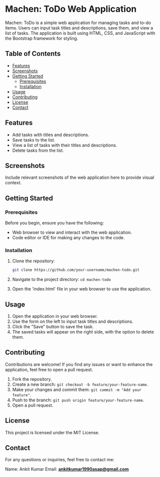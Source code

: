 # Machen: ToDo Web Application

Machen: ToDo is a simple web application for managing tasks and to-do items. Users can input task titles and descriptions, save them, and view a list of tasks. The application is built using HTML, CSS, and JavaScript with the Bootstrap framework for styling.

## Table of Contents

- [Features](#features)
- [Screenshots](#screenshots)
- [Getting Started](#getting-started)
  - [Prerequisites](#prerequisites)
  - [Installation](#installation)
- [Usage](#usage)
- [Contributing](#contributing)
- [License](#license)
- [Contact](#contact)

## Features

- Add tasks with titles and descriptions.
- Save tasks to the list.
- View a list of tasks with their titles and descriptions.
- Delete tasks from the list.

## Screenshots

Include relevant screenshots of the web application here to provide visual context.

## Getting Started

### Prerequisites

Before you begin, ensure you have the following:

- Web browser to view and interact with the web application.
- Code editor or IDE for making any changes to the code.

### Installation

1. Clone the repository:

   ```bash
   git clone https://github.com/your-username/machen-todo.git
2. Navigate to the project directory:
   ```cd machen-todo```
3. Open the 'index.html' file in your web browser to use the application.

## Usage

1. Open the application in your web browser.
2. Use the form on the left to input task titles and descriptions.
3. Click the "Save" button to save the task.
4. The saved tasks will appear on the right side, with the option to delete them.

## Contributing
Contributions are welcome! If you find any issues or want to enhance the application, feel free to open a pull request.

1. Fork the repository.
2. Create a new branch: ```git checkout -b feature/your-feature-name```.
3. Make your changes and commit them: ```git commit -m "Add your feature"```.
4. Push to the branch: ```git push origin feature/your-feature-name```.
5. Open a pull request.

## License
This project is licensed under the MIT License.

## Contact
For any questions or inquiries, feel free to contact me:

Name: Ankit Kumar
Email: <b>ankitkumar1990asap@gmail.com</b>
